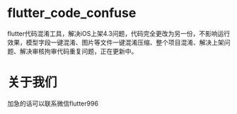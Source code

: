 # flutter_code_confuse
flutter代码混淆工具，解决iOS上架4.3问题，代码完全更改为另一份，不影响运行效果，模型字段一键混淆、图片等文件一键混淆压缩、整个项目混淆、解决上架问题、解决审核拘审代码重复问题，正在更新中。

# 关于我们
加急的话可以联系微信flutter996
